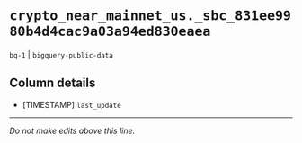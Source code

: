 # `crypto_near_mainnet_us._sbc_831ee9980b4d4cac9a03a94ed830eaea`
`bq-1` | `bigquery-public-data`

## Column details
* [TIMESTAMP] `last_update`

-------------------------------------------------------------------------------
*Do not make edits above this line.*
